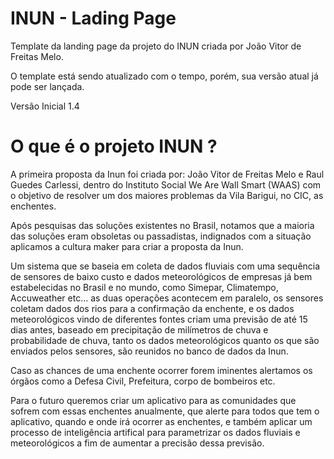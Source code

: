 # INUN - Lading Page

Template da landing page da projeto do INUN criada por João Vitor de Freitas Melo.

O template está sendo atualizado com o tempo, porém, sua versão atual já pode ser lançada.

Versão Inicial 1.4

# O que é o projeto INUN ?

A primeira proposta da Inun foi criada por: João Vitor de Freitas Melo e Raul Guedes Carlessi, dentro do Instituto Social We Are Wall Smart (WAAS) com o objetivo de resolver um dos maiores problemas da Vila Barigui, no CIC, as enchentes.

Após pesquisas das soluções existentes no Brasil, notamos que a maioria das soluções eram obsoletas ou passadistas, indignados com a situação aplicamos a cultura maker para criar a proposta da Inun.

Um sistema que se baseia em coleta de dados fluviais com uma sequência de sensores de baixo custo e dados meteorológicos de empresas já bem estabelecidas no Brasil e no mundo, como Simepar, Climatempo, Accuweather etc… as duas operações acontecem em paralelo, os sensores coletam dados dos rios para a confirmação da enchente, e os dados meteorológicos vindo de diferentes fontes criam uma previsão de até 15 dias antes, baseado em precipitação de milímetros de chuva e probabilidade de chuva, tanto os dados meteorológicos quanto os que são enviados pelos sensores, são reunidos no banco de dados da Inun.

Caso as chances de uma enchente ocorrer forem iminentes alertamos os órgãos como a Defesa Civil, Prefeitura, corpo de bombeiros etc.

Para o futuro queremos criar um aplicativo para as comunidades que sofrem com essas enchentes anualmente, que alerte para todos que tem o aplicativo, quando e onde irá ocorrer as enchentes, e também aplicar um processo de inteligência artifical para parametrizar os dados fluviais e meteorológicos a fim de aumentar a precisão dessa previsão.
